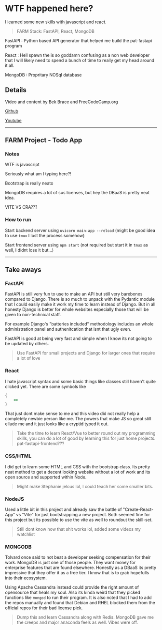 # WTF happened here?
I learned some new skills with javascript and react.

> FARM Stack: FastAPI, React, MongoDB

FastAPI
: Python based API generator that helped me build the pat-fastapi program

React
: Hell spawn the is so goddamn confusing as a non web developer that I will likely need to spend a bunch of time to really get my head around it all.

MongoDB
: Propritary NOSql database

## Details
Video and content by Bek Brace and FreeCodeCamp.org

[Github](https://github.com/BekBrace/FARM-Stack-Course)

[Youtube](https://www.youtube.com/watch?v=OzUzrs8uJl8)

---

## FARM Project - Todo App
### Notes
WTF is javascript

Seriously what am I typing here?!

Bootstrap is really neato

MongoDB requires a lot of sus licenses, but hey the DBaaS is pretty neat idea.

VITE VS CRA???

### How to run
Start backend server using `uvicorn main:app --reload` (might be good idea to use `tmux` I lost the process somehow)

Start frontend server using `npm start` (not required but start it in `tmux` as well, I didnt lose it but...)

---

## Take aways
### FastAPI
FastAPI is still very fun to use to make an API but still very barebones compared to Django. There is so much to unpack with the Pydantic module that I could easily make it work my time to learn instead of Django. But in all honesty Django is better for whole websites especially those that will be given to non-technical staff. 


For example Django's "batteries included" methodology includes an whole administration panel and authenitcation that isnt that ugly even.

FastAPI is good at being very fast and simple when I know its not going to be updated by others.

> Use FastAPI for small projects and Django for larger ones that require a lot of love

### React
I hate javascript syntax and some basic things like classes still haven't quite clicked yet. There are some symbols like
``` javascript
{
    =>
}
```
That just dont make sense to me and this video did not really help a completely newbie person like me. The powers that make JS so great still ellude me and it just looks like a cryptid typed it out. 

> Take the time to learn React/Vue to better round out my programming skills, you can do a lot of good by learning this for just home projects. pat-fastapi-frontend???

### CSS/HTML
I did get to learn some HTML and CSS with the bootstrap class. Its pretty neat method to get a decent looking website without a lot of work and its open source and supported within Node.

> Might make Stephanie jelous lol, I could teach her some smaller bits.

### NodeJS
Used a little bit in this project and already saw the battle of "Create-React-App" vs "Vite" for just bootstrapping a new project. Both seemed fine for this project but its possible to use the vite as well to roundout the skill-set.

> Still dont know how that shit works lol, added some videos my watchlist

### MONGODB
Tolvard once said to not beat a developer seeking compensation for their work. MongoDB is just one of those people. They want money for enterprise features that are found elsewhere. Honestly as a DBaaS its pretty impressive that they offer it as a free tier. I know that is to grab hopefulls into their ecosystem. 

Using Apache Cassandra instead could provide the right amount of opensource that heals my soul. Also its kinda weird that they picked functions like `mongod` to run their program. It is also noted that I had to add the repos manually and found that Debian and RHEL blocked them from the official repos for their bad license pick. 

> Dump this and learn Cassandra along with Redis. MongoDB gave me the creeps and major anaconda feels as well. Vibes were off.
